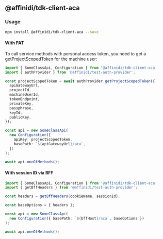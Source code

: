 ## @affinidi/tdk-client-aca

### Usage

```bash
npm install @affinidi/tdk-client-aca --save
```

#### With PAT

To call service methods with personal access token, you need to get a getProjectScopedToken for the machine user:

```ts
import { SomeClassApi, Configuration } from '@affinidi/tdk-client-aca';
import { authProvider } from '@affinidi/test-auth-provider';

const projectScopedToken = await authProvider.getProjectScopedToken({
  apiGatewayUrl,
  projectId,
  machineUserId,
  tokenEndpoint,
  privateKey,
  passphrase,
  keyId,
  publicKey,
});

const api = new SomeClassApi(
  new Configuration({
    apiKey: projectScopedToken,
    basePath: `${apiGatewayUrl}/aca`,
  })
);

await api.oneOfMethods();
```

#### With session ID via BFF

```ts
import { SomeClassApi, Configuration } from '@affinidi/tdk-client-aca';
import { getBffHeaders } from '@affinidi/test-auth-provider';

const headers = getBffHeaders(cookieName, sessionId);

const baseOptions = { headers };

const api = new SomeClassApi(
  new Configuration({ basePath: `${bffHost}/aca`, baseOptions })
);

await api.oneOfMethods();
```
